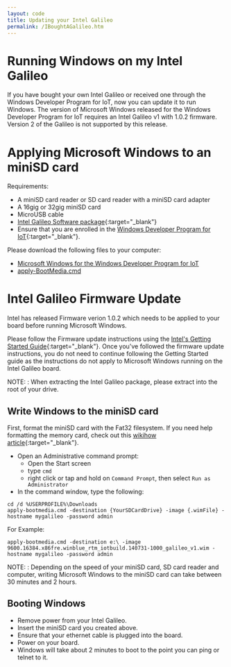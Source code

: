 ```yaml
---
layout: code
title: Updating your Intel Galileo
permalink: /IBoughtAGalileo.htm
---
```


# Running Windows on my Intel Galileo
If you have bought your own Intel Galileo or received one through the Windows Developer Program for IoT, now you can update it to run Windows. The version of Microsoft Windows released for the Windows Developer Program for IoT requires an Intel Galileo v1 with 1.0.2 firmware. Version 2 of the Galileo is not supported by this release.

# Applying Microsoft Windows to an miniSD card
Requirements:

* A miniSD card reader or SD card reader with a miniSD card adapter
* A 16gig or 32gig miniSD card
* MicroUSB cable
* [Intel Galileo Software package](http://downloadmirror.intel.com/24000/eng/Intel_Galileo_Arduino_SW_1.5.3_on_Windows_v1.0.2.zip){:target="_blank"}
* Ensure that you are enrolled in the [Windows Developer Program for IoT](https://connect.microsoft.com/windowsembeddediot/SelfNomination.aspx?ProgramID=8558){:target="_blank"}. 

Please download the following files to your computer:

* [Microsoft Windows for the Windows Developer Program for IoT](http://go.microsoft.com/fwlink/?LinkID=403150)
* [apply-BootMedia.cmd](http://go.microsoft.com/fwlink/?LinkID=403151)

# Intel Galileo Firmware Update
Intel has released Firmware verion 1.0.2 which needs to be applied to your board before running Microsoft Windows. 

Please follow the Firmware update instructions using the [Intel's Getting Started Guide](https://communities.intel.com/docs/DOC-22796){:target="_blank"}. Once you've followed the firmware update instructions, you do not need to continue following the Getting Started guide as the instructions do not apply to Microsoft Windows running on the Intel Galileo board.

NOTE:
: When extracting the Intel Galileo package, please extract into the root of your drive.


## Write Windows to the miniSD card
First, format the miniSD card with the Fat32 filesystem. If you need help formatting the memory card, check out this [wikihow article](http://www.wikihow.com/Format-an-SD-Card){:target="_blank"}.

* Open an Administrative command prompt:
  * Open the Start screen
  * type `cmd`
  * right click or tap and hold on `Command Prompt`, then select `Run as Administrator`
* In the command window, type the following:

~~~
cd /d %USERPROFILE%\Downloads
apply-bootmedia.cmd -destination {YourSDCardDrive} -image {.wimFile} -hostname mygalileo -password admin
~~~

  For Example:

~~~
apply-bootmedia.cmd -destination e:\ -image 9600.16384.x86fre.winblue_rtm_iotbuild.140731-1000_galileo_v1.wim -hostname mygalileo -password admin
~~~


NOTE:
: Depending on the speed of your miniSD card, SD card reader and computer, writing Microsoft Windows to the miniSD card can take between 30 minutes and 2 hours.

## Booting Windows
* Remove power from your Intel Galileo.
* Insert the miniSD card you created above.
* Ensure that your ethernet cable is plugged into the board.
* Power on your board.
* Windows will take about 2 minutes to boot to the point you can ping or telnet to it.










